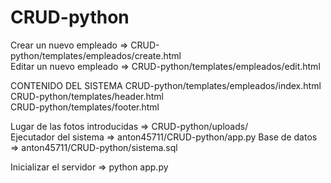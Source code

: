 # CRUD-python


Crear un nuevo empleado                     => CRUD-python/templates/empleados/create.html               
Editar un nuevo empleado                    => CRUD-python/templates/empleados/edit.html 	


CONTENIDO DEL SISTEMA
CRUD-python/templates/empleados/index.html		   
CRUD-python/templates/header.html			   
CRUD-python/templates/footer.html

Lugar de las fotos introducidas             => CRUD-python/uploads/					   
Ejecutador del sistema                      => anton45711/CRUD-python/app.py
Base de datos                               => anton45711/CRUD-python/sistema.sql                   

Inicializar el servidor                         => python app.py      
